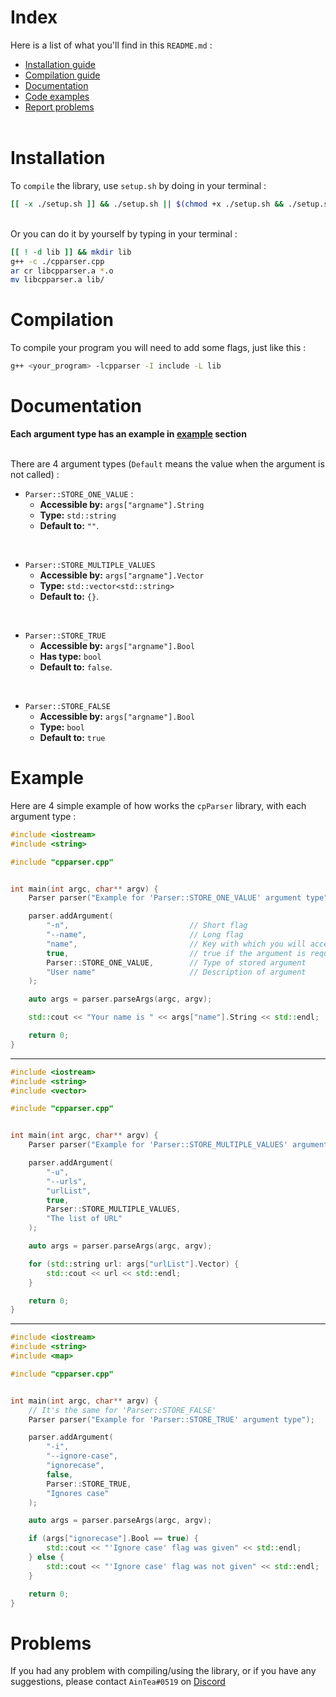 # <a name="index-section"></a> Index
Here is a list of what you'll find in this `README.md` :
* [Installation guide](#installation-section)
* [Compilation guide](#compilation-section)
* [Documentation](#documentation-section)
* [Code examples](#example-section)
* [Report problems](#problems-section)
<br></br>

# <a name="installation-section"></a> Installation
To `compile` the library, use `setup.sh` by doing in your terminal :
```sh
[[ -x ./setup.sh ]] && ./setup.sh || $(chmod +x ./setup.sh && ./setup.sh)
```
<br>
Or you can do it by yourself by typing in your terminal :

```sh
[[ ! -d lib ]] && mkdir lib
g++ -c ./cpparser.cpp
ar cr libcpparser.a *.o
mv libcpparser.a lib/
```


# <a name="compilation-section"></a> Compilation
To compile your program you will need to add some flags, just like this :
```sh
g++ <your_program> -lcpparser -I include -L lib
```


# <a name="documentation-section"></a> Documentation
**Each argument type has an example in [example](#example-section) section** <br></br>

There are 4 argument types (`Default`  means the value when the argument is not called) :
* `Parser::STORE_ONE_VALUE` :
  - **Accessible by:** `args["argname"].String`
  - **Type:** `std::string`
  - **Default to:** `""`.
<br>

* `Parser::STORE_MULTIPLE_VALUES`
  - **Accessible by:** `args["argname"].Vector`
  - **Type:** `std::vector<std::string>`
  - **Default to:** `{}`.
<br>

* `Parser::STORE_TRUE`
  - **Accessible by:** `args["argname"].Bool`
  - **Has type:** `bool`
  - **Default to:** `false`.
<br>

* `Parser::STORE_FALSE`
  - **Accessible by:** `args["argname"].Bool`
  - **Type:** `bool`
  - **Default to:** `true`


# <a name="example-section"></a> Example
Here are 4 simple example of how works the `cpParser` library, with each argument type :
```cpp
#include <iostream>
#include <string>

#include "cpparser.cpp"


int main(int argc, char** argv) {
    Parser parser("Example for 'Parser::STORE_ONE_VALUE' argument type");

    parser.addArgument(
        "-n",							// Short flag
        "--name",						// Long flag
		"name",							// Key with which you will access value
		true,							// true if the argument is required, false otherwise
        Parser::STORE_ONE_VALUE,		// Type of stored argument
        "User name"						// Description of argument
    );

    auto args = parser.parseArgs(argc, argv);

    std::cout << "Your name is " << args["name"].String << std::endl;

    return 0;
}
```

---

```cpp
#include <iostream>
#include <string>
#include <vector>

#include "cpparser.cpp"


int main(int argc, char** argv) {
    Parser parser("Example for 'Parser::STORE_MULTIPLE_VALUES' argument type");

    parser.addArgument(
        "-u",
        "--urls",
        "urlList",
		true,
        Parser::STORE_MULTIPLE_VALUES,
        "The list of URL"
    );

    auto args = parser.parseArgs(argc, argv);

    for (std::string url: args["urlList"].Vector) {
        std::cout << url << std::endl;
    }

    return 0;
}
```

---

```cpp
#include <iostream>
#include <string>
#include <map>

#include "cpparser.cpp"


int main(int argc, char** argv) {
	// It's the same for 'Parser::STORE_FALSE'
    Parser parser("Example for 'Parser::STORE_TRUE' argument type");

    parser.addArgument(
        "-i",
        "--ignore-case",
        "ignorecase",
		false,
        Parser::STORE_TRUE,
        "Ignores case"
    );

    auto args = parser.parseArgs(argc, argv);

    if (args["ignorecase"].Bool == true) {
        std::cout << "'Ignore case' flag was given" << std::endl;
    } else {
        std::cout << "'Ignore case' flag was not given" << std::endl;
    }

    return 0;
}
```


# <a name="problems-section"></a> Problems
If you had any problem with compiling/using the library, or if you have any suggestions, please contact `AinTea#0519` on <a href="https://discord.com">Discord</a>

